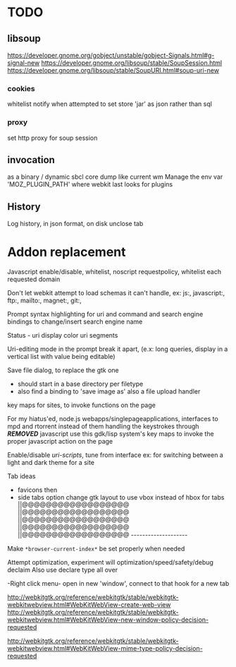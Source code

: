 # TODO

## libsoup
https://developer.gnome.org/gobject/unstable/gobject-Signals.html#g-signal-new
https://developer.gnome.org/libsoup/stable/SoupSession.html
https://developer.gnome.org/libsoup/stable/SoupURI.html#soup-uri-new
###  cookies
whitelist
notify when attempted to set
store 'jar' as json rather than sql
### proxy
set http proxy for soup session

## invocation
as a binary / dynamic sbcl core dump like current wm
Manage the env var 'MOZ_PLUGIN_PATH' where webkit last looks for plugins

## History
Log history, in json format, on disk
unclose tab

# Addon replacement
Javascript enable/disable, whitelist, noscript
requestpolicy, whitelist each requested domain

Don't let webkit attempt to load schemas it can't handle,
ex: js:, javascript:, ftp:, mailto:, magnet:, git:,

Prompt
syntax highlighting for uri and command and search engine
bindings to change/insert search engine name

Status - uri display
color uri segments

Uri-editing mode in the prompt
break it apart, (e.x: long queries, display in a vertical list with
value being editable)

Save file dialog, to replace the gtk one
* should start in a base directory per filetype
* also find a binding to 'save image as'
also a file upload handler

key maps for sites, to invoke functions on the page

For my hiatus'ed, node.js webapps/singlepageapplications, interfaces to mpd and rtorrent
instead of them handling the keystrokes through ***REMOVED*** javascript
use this gdk/lisp system's key maps to invoke the proper javascript action on the page

Enable/disable *uri-scripts*, tune from interface
ex: for switching between a light and dark theme for a site

Tab ideas
* favicons then
* side tabs option
    change gtk layout to use vbox instead of hbox for tabs
        ||@@@@@@@@@@@@@@@@@@
        ||@@@@@@@@@@@@@@@@@@
        ||@@@@@@@@@@@@@@@@@@
        ||@@@@@@@@@@@@@@@@@@
        ||@@@@@@@@@@@@@@@@@@
        --------------------

Make `*browser-current-index*` be set properly when needed

Attempt optimization, experiment will optimization/speed/safety/debug declaim
Also use declare type all over

-Right click menu- open in new 'window', connect to that hook for a new tab

http://webkitgtk.org/reference/webkitgtk/stable/webkitgtk-webkitwebview.html#WebKitWebView-create-web-view
http://webkitgtk.org/reference/webkitgtk/stable/webkitgtk-webkitwebview.html#WebKitWebView-new-window-policy-decision-requested

http://webkitgtk.org/reference/webkitgtk/stable/webkitgtk-webkitwebview.html#WebKitWebView-mime-type-policy-decision-requested
